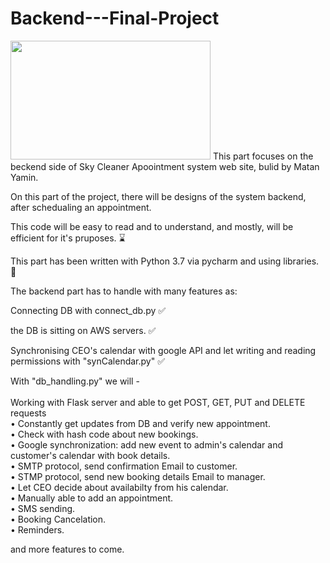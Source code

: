 # Backend---Final-Project
<img src="https://i.ibb.co/WnBBRwt/Sky-cleaner-backend.png" height="190" width="320">
This part focuses on the beckend side of Sky Cleaner Apoointment system web site, bulid by Matan Yamin.

On this part of the project, there will be designs of the system backend, after schedualing an appointment.

This code will be easy to read and to understand, and mostly, will be efficient for it's pruposes. &#8987; <br>

This part has been written with Python 3.7 via pycharm and using libraries. &#128013; <br>

The backend part has to handle with many features as:

Connecting DB with connect_db.py &#9989; <br>

the DB is sitting on AWS servers. &#9989; <br>

Synchronising CEO's calendar with google API and let writing and reading permissions with "synCalendar.py" &#9989; <br>

With "db_handling.py" we will -<br><br>
Working with Flask server and able to get POST, GET, PUT and DELETE requests <br/>
&#8226; Constantly get updates from DB and verify new appointment.<br>
&#8226; Check with hash code about new bookings.<br>
&#8226; Google synchronization: add new event to admin's calendar and customer's calendar with book details.<br>
&#8226; SMTP protocol, send confirmation Email to customer.<br>
&#8226; STMP protocol, send new booking details Email to manager.<br>
&#8226; Let CEO decide about availabilty from his calendar.<br>
&#8226; Manually able to add an appointment.<br>
&#8226; SMS sending. <br>
&#8226; Booking Cancelation. <br>
&#8226; Reminders. <br>

and more features to come.

